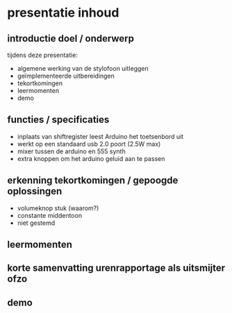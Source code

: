 # presentatie inhoud

## introductie doel / onderwerp

tijdens deze presentatie:
- algemene werking van de stylofoon uitleggen
- geïmplementeerde uitbereidingen
- tekortkomingen
- leermomenten
- demo

## functies / specificaties

- inplaats van shiftregister leest Arduino het toetsenbord uit
- werkt op een standaard usb 2.0 poort (2.5W max)
- mixer tussen de arduino en 555 synth
- extra knoppen om het arduino geluid aan te passen

## erkenning tekortkomingen / gepoogde oplossingen

- volumeknop stuk (waarom?)
- constante middentoon
- niet gestemd

## leermomenten

## korte samenvatting urenrapportage als uitsmijter ofzo

## demo

